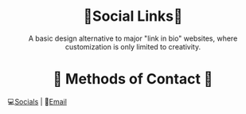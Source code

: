 <div align="center">
  <center><h1>🔗Social Links🔗</h1></center>
</div>
<div align="center"><center>
<p>A basic design alternative to major "link in bio" websites, where customization is only limited to creativity.</p></center></div>

<div align="center">
  <center><h1>📨 Methods of Contact 📨</h1></center>
</div>

💻[Socials](https://campsite.bio/krowatic 'https://campsite.bio/krowatic') | 📧[Email](mailto:krowatic@gmail.com?subject=[GitHub]%20Socials%20Source%20Code 'Source Code Contact')
